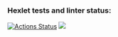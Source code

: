 ### Hexlet tests and linter status:
[![Actions Status](https://github.com/Asterroth/java-project-71/actions/workflows/hexlet-check.yml/badge.svg)](https://github.com/Asterroth/java-project-71/actions)
<a href="https://codeclimate.com/github/Asterroth/java-project-71/test_coverage"><img src="https://api.codeclimate.com/v1/badges/3bd0212b1ac2278d7d85/test_coverage" /></a>
